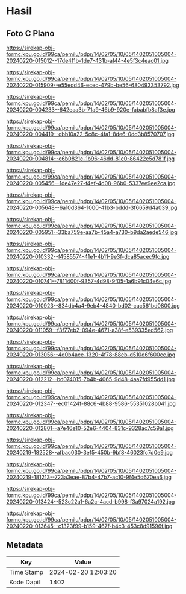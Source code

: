 # Hasil

## Foto C Plano

https://sirekap-obj-formc.kpu.go.id/99ca/pemilu/pdpr/14/02/05/10/05/1402051005004-20240220-015012--17de4f1b-1de7-431b-af44-4e5f3c4eac01.jpg

https://sirekap-obj-formc.kpu.go.id/99ca/pemilu/pdpr/14/02/05/10/05/1402051005004-20240220-015909--e55edd46-ecec-479b-be56-680493353792.jpg

https://sirekap-obj-formc.kpu.go.id/99ca/pemilu/pdpr/14/02/05/10/05/1402051005004-20240220-004233--642eaa3b-71a9-46b9-920e-fababfb8af3e.jpg

https://sirekap-obj-formc.kpu.go.id/99ca/pemilu/pdpr/14/02/05/10/05/1402051005004-20240220-004419--dbb10a22-5c8c-4fa1-8de6-0dd3b8570707.jpg

https://sirekap-obj-formc.kpu.go.id/99ca/pemilu/pdpr/14/02/05/10/05/1402051005004-20240220-004814--e6b0821c-1b96-46dd-81e0-86422e5d781f.jpg

https://sirekap-obj-formc.kpu.go.id/99ca/pemilu/pdpr/14/02/05/10/05/1402051005004-20240220-005456--1de47e27-f4ef-4d08-96b0-5337ee9ee2ca.jpg

https://sirekap-obj-formc.kpu.go.id/99ca/pemilu/pdpr/14/02/05/10/05/1402051005004-20240220-005648--6a10d364-1000-41b3-bddd-3f6659d4a039.jpg

https://sirekap-obj-formc.kpu.go.id/99ca/pemilu/pdpr/14/02/05/10/05/1402051005004-20240220-005951--33ba759e-aa7b-45a4-a730-b9da2aede546.jpg

https://sirekap-obj-formc.kpu.go.id/99ca/pemilu/pdpr/14/02/05/10/05/1402051005004-20240220-010332--f4585574-41e1-4b11-9e3f-dca85acec9fc.jpg

https://sirekap-obj-formc.kpu.go.id/99ca/pemilu/pdpr/14/02/05/10/05/1402051005004-20240220-010741--7811400f-9357-4d98-9f05-1a6b91c04e6c.jpg

https://sirekap-obj-formc.kpu.go.id/99ca/pemilu/pdpr/14/02/05/10/05/1402051005004-20240220-010923--834db4a4-9eb4-4840-bd02-cac561bd0800.jpg

https://sirekap-obj-formc.kpu.go.id/99ca/pemilu/pdpr/14/02/05/10/05/1402051005004-20240220-011059--f3f77eb2-094e-4671-a38f-e539335ed562.jpg

https://sirekap-obj-formc.kpu.go.id/99ca/pemilu/pdpr/14/02/05/10/05/1402051005004-20240220-013056--4d0b4ace-1320-4f78-88eb-d510d6f600cc.jpg

https://sirekap-obj-formc.kpu.go.id/99ca/pemilu/pdpr/14/02/05/10/05/1402051005004-20240220-012212--bd074015-7b4b-4065-9d48-4aa7fd955dd1.jpg

https://sirekap-obj-formc.kpu.go.id/99ca/pemilu/pdpr/14/02/05/10/05/1402051005004-20240220-012347--ec01424f-88c6-4b88-9586-55351028b041.jpg

https://sirekap-obj-formc.kpu.go.id/99ca/pemilu/pdpr/14/02/05/10/05/1402051005004-20240220-012801--a7e46e10-52e6-4404-831c-9328ac7c59a1.jpg

https://sirekap-obj-formc.kpu.go.id/99ca/pemilu/pdpr/14/02/05/10/05/1402051005004-20240219-182528--afbac030-3ef5-450b-9bf8-46023fc7d0e9.jpg

https://sirekap-obj-formc.kpu.go.id/99ca/pemilu/pdpr/14/02/05/10/05/1402051005004-20240219-181213--723a3eae-87b4-47b7-ac10-9f4e5d670ea6.jpg

https://sirekap-obj-formc.kpu.go.id/99ca/pemilu/pdpr/14/02/05/10/05/1402051005004-20240220-013424--523c22a1-6a2c-4acd-b998-f3a97024a192.jpg

https://sirekap-obj-formc.kpu.go.id/99ca/pemilu/pdpr/14/02/05/10/05/1402051005004-20240220-013645--c1323f99-b159-467f-b4c3-453c8d91596f.jpg


## Metadata

| Key        | Value               |
| ---------- | ------------------- |
| Time Stamp | 2024-02-20 12:03:20 |
| Kode Dapil | 1402                |



